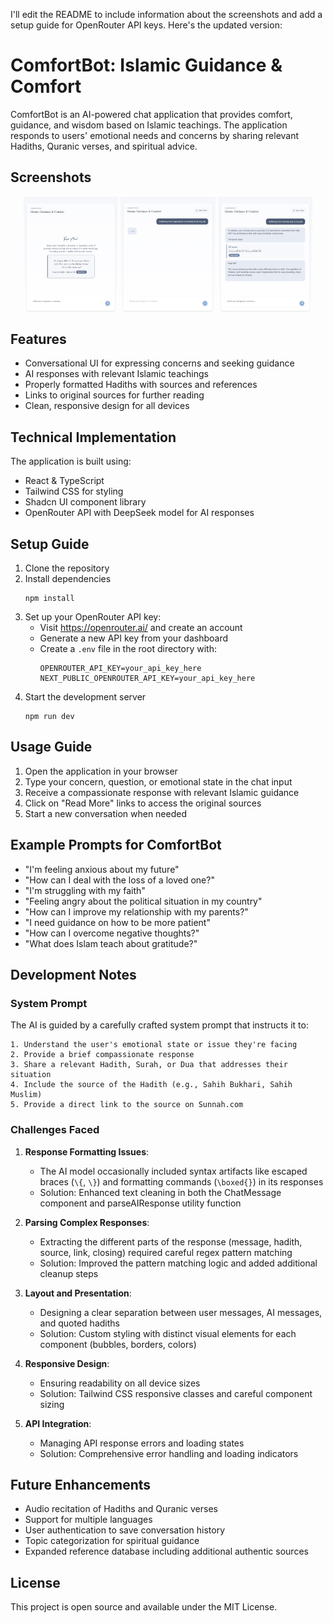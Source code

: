 I'll edit the README to include information about the screenshots and add a setup guide for OpenRouter API keys. Here's the updated version:

# ComfortBot: Islamic Guidance & Comfort

ComfortBot is an AI-powered chat application that provides comfort, guidance, and wisdom based on Islamic teachings. The application responds to users' emotional needs and concerns by sharing relevant Hadiths, Quranic verses, and spiritual advice.

## Screenshots

<div align="center">
  <img src="public/readme/ss1.png" alt="ComfortBot Main Interface" width="30%">
  <img src="public/readme/ss2.png" alt="ComfortBot Mobile View" width="30%">
  <img src="public/readme/ss3.png" alt="ComfortBot Hadith Reference" width="30%">
</div>

## Features

- Conversational UI for expressing concerns and seeking guidance
- AI responses with relevant Islamic teachings
- Properly formatted Hadiths with sources and references
- Links to original sources for further reading
- Clean, responsive design for all devices

## Technical Implementation

The application is built using:

- React & TypeScript
- Tailwind CSS for styling
- Shadcn UI component library
- OpenRouter API with DeepSeek model for AI responses

## Setup Guide

1. Clone the repository
2. Install dependencies
   ```
   npm install
   ```
3. Set up your OpenRouter API key:
   - Visit https://openrouter.ai/ and create an account
   - Generate a new API key from your dashboard
   - Create a `.env` file in the root directory with:
     ```
     OPENROUTER_API_KEY=your_api_key_here
     NEXT_PUBLIC_OPENROUTER_API_KEY=your_api_key_here
     ```
4. Start the development server
   ```
   npm run dev
   ```

## Usage Guide

1. Open the application in your browser
2. Type your concern, question, or emotional state in the chat input
3. Receive a compassionate response with relevant Islamic guidance
4. Click on "Read More" links to access the original sources
5. Start a new conversation when needed

## Example Prompts for ComfortBot

- "I'm feeling anxious about my future"
- "How can I deal with the loss of a loved one?"
- "I'm struggling with my faith"
- "Feeling angry about the political situation in my country"
- "How can I improve my relationship with my parents?"
- "I need guidance on how to be more patient"
- "How can I overcome negative thoughts?"
- "What does Islam teach about gratitude?"

## Development Notes

### System Prompt

The AI is guided by a carefully crafted system prompt that instructs it to:

```
1. Understand the user's emotional state or issue they're facing
2. Provide a brief compassionate response
3. Share a relevant Hadith, Surah, or Dua that addresses their situation
4. Include the source of the Hadith (e.g., Sahih Bukhari, Sahih Muslim)
5. Provide a direct link to the source on Sunnah.com
```

### Challenges Faced

1. **Response Formatting Issues**:

   - The AI model occasionally included syntax artifacts like escaped braces (`\{`, `\}`) and formatting commands (`\boxed{}`) in its responses
   - Solution: Enhanced text cleaning in both the ChatMessage component and parseAIResponse utility function

2. **Parsing Complex Responses**:

   - Extracting the different parts of the response (message, hadith, source, link, closing) required careful regex pattern matching
   - Solution: Improved the pattern matching logic and added additional cleanup steps

3. **Layout and Presentation**:

   - Designing a clear separation between user messages, AI messages, and quoted hadiths
   - Solution: Custom styling with distinct visual elements for each component (bubbles, borders, colors)

4. **Responsive Design**:

   - Ensuring readability on all device sizes
   - Solution: Tailwind CSS responsive classes and careful component sizing

5. **API Integration**:
   - Managing API response errors and loading states
   - Solution: Comprehensive error handling and loading indicators

## Future Enhancements

- Audio recitation of Hadiths and Quranic verses
- Support for multiple languages
- User authentication to save conversation history
- Topic categorization for spiritual guidance
- Expanded reference database including additional authentic sources

## License

This project is open source and available under the MIT License.

